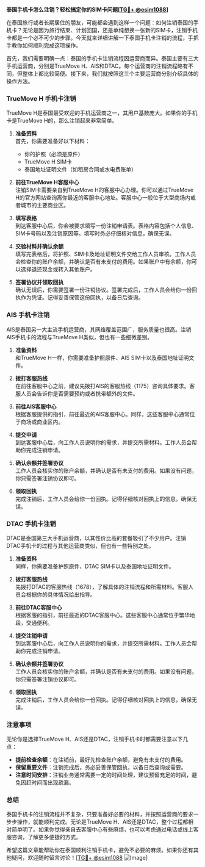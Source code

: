 **泰国手机卡怎么注销？轻松搞定你的SIM卡问题[[TG💪+ @esim1088](https://t.me/s/esim1088)]**

在泰国旅行或者长期居住的朋友，可能都会遇到这样一个问题：如何注销泰国的手机卡？无论是因为旅行结束、计划回国，还是单纯想换一张新的SIM卡，注销手机卡都是一个必不可少的步骤。今天就来详细讲解一下泰国手机卡注销的流程，手把手教你如何顺利完成这项操作。

首先，我们需要明确一点：泰国的手机卡注销流程因运营商而异。泰国主要有三大手机运营商，分别是TrueMove H、AIS和DTAC。每个运营商的注销流程略有不同，但整体上都比较简便。接下来，我们就按照这三个主要运营商分别介绍具体的操作方法。

### TrueMove H 手机卡注销

TrueMove H是泰国最受欢迎的手机运营商之一，其用户基数庞大。如果你的手机卡是TrueMove H的，那么注销起来非常简单。

1. **准备资料**  
   首先，你需要准备好以下材料：
   - 你的护照（必须是原件）
   - TrueMove H SIM卡
   - 泰国地址证明文件（如租房合同或水电费账单）

2. **前往TrueMove H客服中心**  
   注销SIM卡需要亲自到TrueMove H的客服中心办理。你可以通过TrueMove H的官方网站查询离你最近的客服中心地址。客服中心一般位于大型商场内或者城市的主要商业区。

3. **填写表格**  
   到达客服中心后，你会被要求填写一份注销申请表。表格内容包括个人信息、SIM卡号码以及注销原因等。填写时务必仔细核对信息，确保无误。

4. **交验材料并确认余额**  
   填写完表格后，将护照、SIM卡及地址证明文件交给工作人员审核。工作人员会检查你的账户余额，并确认是否有未支付的费用。如果账户中有余额，你可以选择退还现金或转入其他账户。

5. **签署协议并领取回执**  
   确认无误后，你需要签署一份注销协议。签署完成后，工作人员会给你一份回执作为凭证。记得妥善保管这份回执，以备日后查询。

### AIS 手机卡注销

AIS是泰国另一大主流手机运营商，其网络覆盖范围广，服务质量也很高。注销AIS手机卡的流程与TrueMove H类似，但也有一些细微差别。

1. **准备资料**  
   和TrueMove H一样，你需要准备护照原件、AIS SIM卡以及泰国地址证明文件。

2. **拨打客服热线**  
   在前往客服中心之前，建议先拨打AIS的客服热线（1175）咨询具体要求。客服人员会告诉你是否需要预约或者携带额外的文件。

3. **前往AIS客服中心**  
   根据客服提供的指引，前往最近的AIS客服中心。同样，这些客服中心通常位于商场或商业区内。

4. **提交申请**  
   到达客服中心后，向工作人员说明你的需求，并提交所需材料。工作人员会帮助你完成注销申请。

5. **确认余额并签署协议**  
   工作人员会核实你的账户余额，并确认是否有未支付的费用。如果没有问题，你只需签署注销协议即可。

6. **领取回执**  
   完成注销后，工作人员会给你一份回执。记得仔细核对回执上的信息，确保无误。

### DTAC 手机卡注销

DTAC是泰国第三大手机运营商，以其性价比高的套餐吸引了不少用户。注销DTAC手机卡的过程与其他运营商类似，但也有一些特别之处。

1. **准备资料**  
   同样，你需要准备护照原件、DTAC SIM卡以及泰国地址证明文件。

2. **拨打客服热线**  
   先拨打DTAC的客服热线（1678），了解具体的注销流程和所需材料。客服人员会根据你的具体情况给出指导。

3. **前往DTAC客服中心**  
   根据客服的指引，前往最近的DTAC客服中心。这些客服中心通常位于繁华地段，交通便利。

4. **提交注销申请**  
   到达客服中心后，向工作人员说明你的需求，并提交所需材料。工作人员会帮助你完成注销申请。

5. **确认余额并签署协议**  
   工作人员会核实你的账户余额，并确认是否有未支付的费用。如果没有问题，你只需签署注销协议即可。

6. **领取回执**  
   完成注销后，工作人员会给你一份回执。记得仔细核对回执上的信息，确保无误。

### 注意事项

无论你是选择TrueMove H、AIS还是DTAC，注销手机卡时都需要注意以下几点：

- **提前检查余额**：在注销前，最好先检查账户余额，避免有未支付的费用。
- **保留重要文件**：注销完成后，务必妥善保管回执，以备日后查询或需要。
- **注意时间安排**：注销业务通常需要一定的时间处理，建议预留充足的时间，避免因赶时间而出现疏漏。

### 总结

泰国手机卡的注销流程并不复杂，只要准备好必要的材料，并按照运营商的要求一步步操作，就能顺利完成。无论是TrueMove H、AIS还是DTAC，整个过程都相对简单明了。如果你觉得亲自去客服中心有些麻烦，也可以考虑通过电话或线上客服咨询，了解更多便捷的方式。

希望这篇文章能帮助你在泰国顺利注销手机卡，避免不必要的麻烦。如果你还有其他疑问，欢迎随时留言讨论！[[TG💪+ @esim1088](https://t.me/s/esim1088) ![Image](https://i.postimg.cc/4NQfJmqS/Snipaste-2025-05-13-00-14-12.png)]